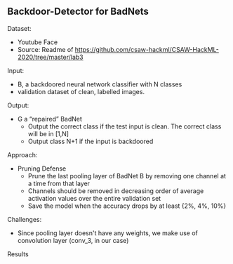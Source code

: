 ## Backdoor-Detector for BadNets

Dataset: 
- Youtube Face
- Source: Readme of https://github.com/csaw-hackml/CSAW-HackML-2020/tree/master/lab3

Input:
- B, a backdoored neural network classifier with N classes
- validation dataset of clean, labelled images.

Output:
- G a “repaired” BadNet
  - Output the correct class if the test input is clean. The correct class will be in [1,N]
  - Output class N+1 if the input is backdoored

Approach:
- Pruning Defense
  -  Prune the last pooling layer of BadNet B by removing one channel at a time from that layer
  -  Channels should be removed in decreasing order of average activation values over the entire validation set
  -  Save the model when the accuracy drops by at least {2%, 4%, 10%}
 
Challenges:
- Since pooling layer doesn't have any weights, we make use of convolution layer (conv_3, in our case)

Results
